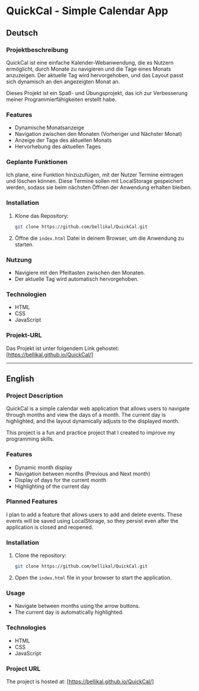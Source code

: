 
# QuickCal - Simple Calendar App

## Deutsch

### Projektbeschreibung
QuickCal ist eine einfache Kalender-Webanwendung, die es Nutzern ermöglicht, durch Monate zu navigieren und die Tage eines Monats anzuzeigen. Der aktuelle Tag wird hervorgehoben, und das Layout passt sich dynamisch an den angezeigten Monat an.

Dieses Projekt ist ein Spaß- und Übungsprojekt, das ich zur Verbesserung meiner Programmierfähigkeiten erstellt habe.

### Features
- Dynamische Monatsanzeige
- Navigation zwischen den Monaten (Vorheriger und Nächster Monat)
- Anzeige der Tage des aktuellen Monats
- Hervorhebung des aktuellen Tages

### Geplante Funktionen
Ich plane, eine Funktion hinzuzufügen, mit der Nutzer Termine eintragen und löschen können. Diese Termine sollen mit LocalStorage gespeichert werden, sodass sie beim nächsten Öffnen der Anwendung erhalten bleiben.

### Installation
1. Klone das Repository:
   ```bash
   git clone https://github.com/bellikal/QuickCal.git
   ```

2. Öffne die `index.html` Datei in deinem Browser, um die Anwendung zu starten.

### Nutzung
- Navigiere mit den Pfeiltasten zwischen den Monaten.
- Der aktuelle Tag wird automatisch hervorgehoben.

### Technologien
- HTML
- CSS
- JavaScript

### Projekt-URL
Das Projekt ist unter folgendem Link gehostet: [https://bellikal.github.io/QuickCal/]

---

## English

### Project Description
QuickCal is a simple calendar web application that allows users to navigate through months and view the days of a month. The current day is highlighted, and the layout dynamically adjusts to the displayed month.

This project is a fun and practice project that I created to improve my programming skills.

### Features
- Dynamic month display
- Navigation between months (Previous and Next month)
- Display of days for the current month
- Highlighting of the current day

### Planned Features
I plan to add a feature that allows users to add and delete events. These events will be saved using LocalStorage, so they persist even after the application is closed and reopened.

### Installation
1. Clone the repository:
   ```bash
   git clone https://github.com/bellikal/QuickCal.git
   ```

2. Open the `index.html` file in your browser to start the application.

### Usage
- Navigate between months using the arrow buttons.
- The current day is automatically highlighted.

### Technologies
- HTML
- CSS
- JavaScript

### Project URL
The project is hosted at: [https://bellikal.github.io/QuickCal/]

